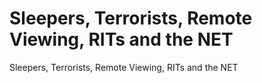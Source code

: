 # Sleepers, Terrorists, Remote Viewing, RITs and the NET

Sleepers, Terrorists, Remote Viewing, RITs and the NET